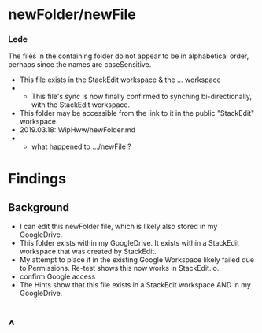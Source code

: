 # newFolder/newFile

### Lede
The files in the containing folder do not appear to be in alphabetical order, perhaps since the names are caseSensitive.
* This file exists in the StackEdit workspace & the ... workspace
* * This file's sync is now finally confirmed to synching bi-directionally, with the StackEdit workspace.
* This folder may be accessible from the link to it in the public "StackEdit" workspace.
* 2019.03.18: WipHww/newFolder.md
* * what happened to .../newFile ?

# Findings

## Background

* I can edit this newFolder file, which is likely also stored in my GoogleDrive.
* This folder exists within my GoogleDrive.  It exists within a StackEdit workspace that was created by StackEdit.
* My attempt to place it in the existing Google Workspace likely failed due to Permissions.  Re-test shows this now works in StackEdit.io.
* confirm Google access
* The Hints show that this file exists in a StackEdit workspace AND in my GoogleDrive.

# ^


<!--stackedit_data:
eyJoaXN0b3J5IjpbNzQzMzIwNDQ2LDE0NzU5MTEzNTYsNjcwMz
E2Njk4LC0xMDE4OTY3NDI2LC0xMTY2MTE4MDQwLDI1NDc2MDM4
MCwtNTkxMzMyOTk1LDY1MTM0Njk5MCw5NDM0NjM0MTYsNDM5Mz
I2NjAwLC0zNDE5MzI5NjYsLTI3NjYzMjk1LC0yMDY4MTE1MTM1
LC0xNTkzNjkwMDA0LDE1NzM0OTM4NzJdfQ==
-->